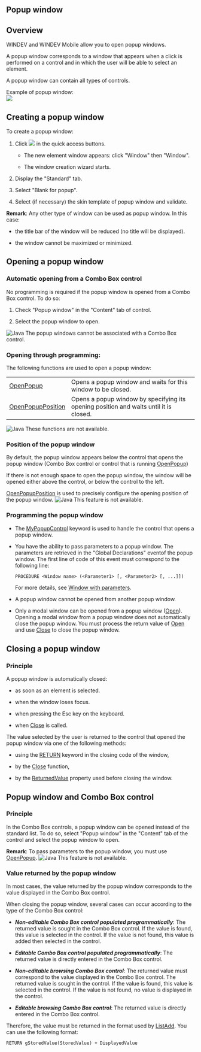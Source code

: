 


## Popup window
			



<a name="NOTE1"></a>
<a name="NOTE1_1"></a>


## Overview
<a name="overview_ELTTEXTE000251"></a>
WINDEV and WINDEV Mobile allow you to open popup windows.

A popup window corresponds to a window that appears when a click is performed on a control and in which the user will be able to select an element.

A popup window can contain all types of controls.

Example of popup window: <br>![](https://doc.pcsoft.fr/en-US/images/image.awp?langid=3&name=ComboFen.gif)


<a name="NOTE2"></a>
<a name="NOTE2_1"></a>


## Creating a popup window
<a name="creating_popup_window_ELTTEXTE000275"></a>
To create a popup window: 

1. Click ![](https://doc.pcsoft.fr/en-US/images/image.awp?langid=3&name=ico_nouveau.gif) in the quick access buttons. 

	- The new element window appears: click "Window" then "Window".

	- The window creation wizard starts.




2. Display the "Standard" tab.

3. Select "Blank for popup".

4. Select (if necessary) the skin template of popup window and validate.




**Remark**: Any other type of window can be used as popup window. In this case:

- the title bar of the window will be reduced (no title will be displayed).

- the window cannot be maximized or minimized.




<a name="NOTE3"></a>
<a name="NOTE3_1"></a>


## Opening a popup window
<a name="opening_popup_window_ELTTEXTE000299"></a>


### Automatic opening from a Combo Box control
<a name="automatic_opening_from_combo_box_control_ELTPARAGRAPHE000047"></a>

No programming is required if the popup window is opened from a Combo Box control. To do so:

1. Check "Popup window" in the "Content" tab of control.

2. Select the popup window to open.


![Java](https://doc.pcsoft.fr/ext/images/us/JAVA.png) The popup windows cannot be associated with a Combo Box control. 
<a name="NOTE3_2"></a>


### Opening through programming: 
<a name="opening_through_programming_ELTPARAGRAPHE000061"></a>The following functions are used to open a popup window:



|   |   |
| --- | --- |
| [OpenPopup](../WDLang1/3038046.md) | Opens a popup window and waits for this window to be closed. |
| [OpenPopupPosition](../WDLang1/3038047.md) | Opens a popup window by specifying its opening position and waits until it is closed. |





![Java](https://doc.pcsoft.fr/ext/images/us/JAVA.png) These functions are not available. 
<a name="NOTE3_3"></a>


### Position of the popup window
<a name="position_the_popup_window_ELTPARAGRAPHE000073"></a>

By default, the popup window appears below the control that opens the popup window (Combo Box control or control that is running [OpenPopup](../WDLang1/3038046.md))

If there is not enough space to open the popup window, the window will be opened either above the control, or below the control to the left.

[OpenPopupPosition](../WDLang1/3038047.md) is used to precisely configure the opening position of the popup window.
![Java](https://doc.pcsoft.fr/ext/images/us/JAVA.png) This feature is not available. 
<a name="NOTE3_4"></a>


### Programming the popup window
<a name="programming_the_popup_window_ELTPARAGRAPHE000092"></a>

- The [MyPopupControl](../Motscles/1511005.md) keyword is used to handle the control that opens a popup window.

- You have the ability to pass parameters to a popup window. The parameters are retrieved in the "Global Declarations" eventof the popup window. The first line of code of this event must correspond to the following line:
	
	```txt
	PROCEDURE <Window name> (<Parameter1> [, <Parameter2> [, ...]])
	```

	For more details, see [Window with parameters](../WDChamp/1010026.md). 

- A popup window cannot be opened from another popup window.

- Only a modal window can be opened from a popup window ([Open](../WDLang1/3038035.md)). Opening a modal window from a popup window does not automatically close the popup window. You must process the return value of [Open](../WDLang1/3038035.md) and use [Close](../WDLang1/3038018.md) to close the popup window.




<a name="NOTE4"></a>
<a name="NOTE4_1"></a>


## Closing a popup window
<a name="closing_popup_window_ELTTEXTE000357"></a>


### Principle
<a name="principle_ELTPARAGRAPHE000123"></a>

A popup window is automatically closed:

- as soon as an element is selected.

- when the window loses focus.

- when pressing the Esc key on the keyboard.

- when [Close](../WDLang1/3038018.md) is called.




The value selected by the user is returned to the control that opened the popup window via one of the following methods:

- using the [RETURN](../Motscles/1510007.md) keyword in the closing code of the window,

- by the [Close](../WDLang1/3038018.md) function,

- by the [ReturnedValue](../Proprietes/2510134.md) property used before closing the window.




<a name="NOTE5"></a>
<a name="NOTE5_1"></a>


## Popup window and Combo Box control
<a name="popup_window_and_combo_box_control_ELTTEXTE000381"></a>


### Principle
<a name="principle_ELTPARAGRAPHE000155"></a>

In the Combo Box controls, a popup window can be opened instead of the standard list. To do so, select "Popup window" in the "Content" tab of the control and select the popup window to open.

**Remark**: To pass parameters to the popup window, you must use [OpenPopup](../WDLang1/3038046.md).
![Java](https://doc.pcsoft.fr/ext/images/us/JAVA.png) This feature is not available. 
<a name="NOTE5_2"></a>


### Value returned by the popup window
<a name="value_returned_the_popup_window_ELTPARAGRAPHE000170"></a>

In most cases, the value returned by the popup window corresponds to the value displayed in the Combo Box control.

When closing the popup window, several cases can occur according to the type of the Combo Box control:

- ***Non-editable Combo Box control populated programmatically***: 
	The returned value is sought in the Combo Box control.
	If the value is found, this value is selected in the control.
	If the value is not found, this value is added then selected in the control.

- ***Editable Combo Box control populated programmatically***:
	The returned value is directly entered in the Combo Box control.

- ***Non-editable browsing Combo Box control***: 
	The returned value must correspond to the value displayed in the Combo Box control.
	The returned value is sought in the control.
	If the value is found, this value is selected in the control.
	If the value is not found, no value is displayed in the control.

- ***Editable browsing Combo Box control***:
	The returned value is directly entered in the Combo Box control.


Therefore, the value must be returned in the format used by [ListAdd](../WDLang1/3049004.md). You can use the following format:


```txt
RETURN gStoredValue(StoredValue) + DisplayedValue
```



